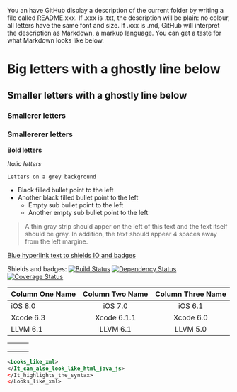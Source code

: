 You an have GitHub display a description of the current folder by writing a file called README.xxx.
If .xxx is .txt, the description will be plain: no colour, all letters have the same font and size.
If .xxx is .md, GitHub will interpret the description as Markdown, a markup language. You can get a taste for what Markdown looks like below.

# Big letters with a ghostly line below

## Smaller letters with a ghostly line below

### Smallerer letters

### Smallererer letters

**Bold letters**

*Italic letters*

`Letters on a grey background`

* Black filled bullet point to the left
* Another black filled bullet point to the left
    * Empty sub bullet point to the left
    * Another empty sub bullet point to the left

> A thin gray strip should apper on the left of this text and the text itself should be gray. In addition,
>the text should appear 4 spaces away from the left margine.

[Blue hyperlink text to shields IO and badges](https://github.com/badges/shields)

Shields and badges:
[![Build Status](http://img.shields.io/travis/badges/badgerbadgerbadger.svg?style=flat-square)](https://travis-ci.org/badges/badgerbadgerbadger)
[![Dependency Status](http://img.shields.io/gemnasium/badges/badgerbadgerbadger.svg?style=flat-square)](https://gemnasium.com/badges/badgerbadgerbadger)
[![Coverage Status](http://img.shields.io/coveralls/badges/badgerbadgerbadger.svg?style=flat-square)](https://coveralls.io/r/badges/badgerbadgerbadger)

| Column One Name	| Column Two Name	| Column Three Name	|
|:----------------- |:----------------: |:----------------: |
|       iOS 8.0        	|            iOS 7.0             	|             iOS 6.1              	|
|     Xcode 6.3      	|          Xcode 6.1.1            	|           Xcode 6.0            	|
|      LLVM 6.1        	|             LLVM 6.1            	|             LLVM 5.0             	|

|  |  |  |
| -- | -- | -- |
|  |  |  |
|  |  |  |
|  |  |  |

```xml
<Looks_like_xml>
</It_can_also_look_like_html_java_js>
</It_highlights_the_syntax>
</Looks_like_xml>
```
